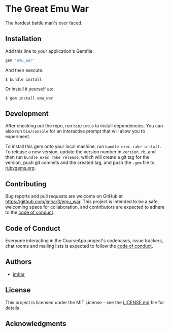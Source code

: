 # The Great Emu War
The hardest battle man's ever faced.

<!-- insert bio here -->

## Installation

Add this line to your application's Gemfile:

```ruby
gem 'emu_war'
```

And then execute:

    $ bundle install

Or install it yourself as:

    $ gem install emu_war

## Development

After checking out the repo, run `bin/setup` to install dependencies. You can also run `bin/console` for an interactive prompt that will allow you to experiment.

To install this gem onto your local machine, run `bundle exec rake install`. To release a new version, update the version number in `version.rb`, and then run `bundle exec rake release`, which will create a git tag for the version, push git commits and the created tag, and push the `.gem` file to [rubygems.org](https://rubygems.org).

## Contributing

Bug reports and pull requests are welcome on GitHub at https://github.com/jmhar3/emu_war. This project is intended to be a safe, welcoming space for collaboration, and contributors are expected to adhere to the [code of conduct](https://github.com/jmhar3/emu_war/blob/master/CODE_OF_CONDUCT.md).

## Code of Conduct

Everyone interacting in the CourseApp project's codebases, issue trackers, chat rooms and mailing lists is expected to follow the [code of conduct](https://github.com/jmhar3/emu_war/blob/master/CODE_OF_CONDUCT.md).

## Authors

- [jmhar](https://github.com/jmhar3)

## License

This project is licensed under the MIT License - see the [LICENSE.md](LICENSE.md) file for details

## Acknowledgments